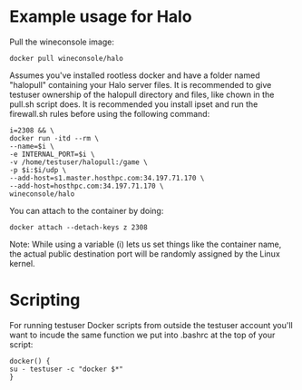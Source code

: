 # Example usage for Halo


Pull the wineconsole image:

    docker pull wineconsole/halo


Assumes you've installed rootless docker and have a folder named "halopull" containing your Halo server files. It is recommended to give testuser ownership of the halopull directory and files, like chown in the pull.sh script does. It is recommended you install ipset and run the firewall.sh rules before using the following command:

    i=2308 && \
    docker run -itd --rm \
    --name=$i \
    -e INTERNAL_PORT=$i \
    -v /home/testuser/halopull:/game \
    -p $i:$i/udp \
    --add-host=s1.master.hosthpc.com:34.197.71.170 \
    --add-host=hosthpc.com:34.197.71.170 \
    wineconsole/halo


You can attach to the container by doing:

    docker attach --detach-keys z 2308
    
    
Note: While using a variable (i) lets us set things like the container name, the actual public destination port will be randomly assigned by the Linux kernel.


# Scripting

For running testuser Docker scripts from outside the testuser account you'll want to incude the same function we put into .bashrc at the top of your script:

    docker() {
    su - testuser -c "docker $*"
    }
